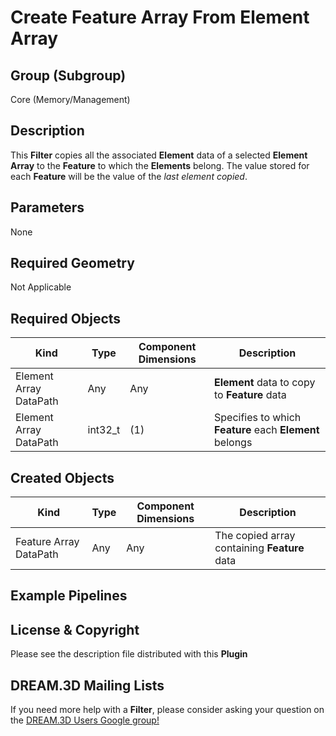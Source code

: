 # Create Feature Array From Element Array  #


## Group (Subgroup) ##

Core (Memory/Management)

## Description ##

This **Filter** copies all the associated **Element** data of a selected **Element Array** to the **Feature** to which the **Elements** belong. The value stored for each **Feature** will be the value of the _last element copied_. 

## Parameters ##

None

## Required Geometry ##

Not Applicable


## Required Objects ##

| Kind  | Type | Component Dimensions | Description |
|------|------|----------------------|-------------|
| Element Array DataPath | Any | Any | **Element** data to copy to **Feature** data |
| Element Array DataPath | int32_t | (1) | Specifies to which **Feature** each **Element** belongs |


## Created Objects ##

| Kind | Type | Component Dimensions | Description |
|------|------|----------------------|-------------|
| Feature Array DataPath | Any  | Any | The copied array containing **Feature** data |

## Example Pipelines ##



## License & Copyright ##

Please see the description file distributed with this **Plugin**

## DREAM.3D Mailing Lists ##

If you need more help with a **Filter**, please consider asking your question on the [DREAM.3D Users Google group!](https://groups.google.com/forum/?hl=en#!forum/dream3d-users)


